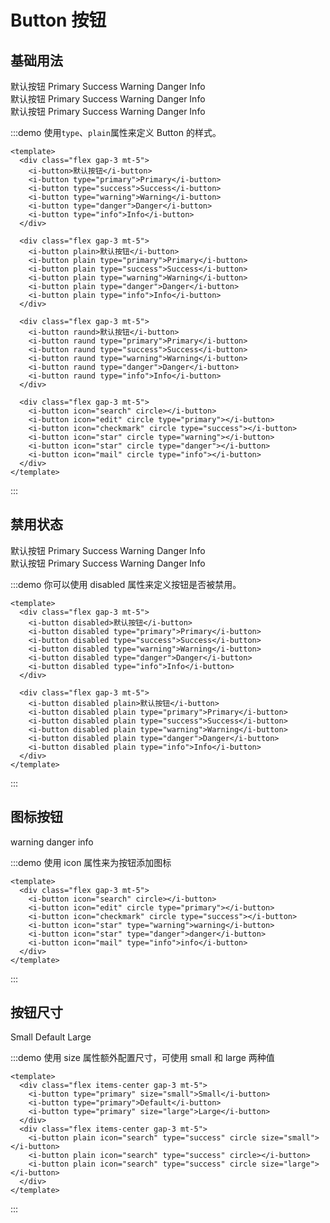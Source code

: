 # Button 按钮

## 基础用法

<div class="flex gap-3 mt-5">
  <i-button>默认按钮</i-button>
  <i-button type="primary">Primary</i-button>
  <i-button type="success">Success</i-button>
  <i-button type="warning">Warning</i-button>
  <i-button type="danger">Danger</i-button>
  <i-button type="info">Info</i-button>
</div>

<div class="flex gap-3 mt-5">
  <i-button plain>默认按钮</i-button>
  <i-button plain type="primary">Primary</i-button>
  <i-button plain type="success">Success</i-button>
  <i-button plain type="warning">Warning</i-button>
  <i-button plain type="danger">Danger</i-button>
  <i-button plain type="info">Info</i-button>
</div>

<div class="flex gap-3 mt-5">
  <i-button raund>默认按钮</i-button>
  <i-button raund type="primary">Primary</i-button>
  <i-button raund type="success">Success</i-button>
  <i-button raund type="warning">Warning</i-button>
  <i-button raund type="danger">Danger</i-button>
  <i-button raund type="info">Info</i-button>
</div>

<div class="flex gap-3 mt-5">
  <i-button icon="search" circle></i-button>
  <i-button icon="edit" circle type="primary"></i-button>
  <i-button icon="checkmark" circle type="success"></i-button>
  <i-button icon="star" circle type="warning"></i-button>
  <i-button icon="star" circle type="danger"></i-button>
  <i-button icon="mail" circle type="info"></i-button>
</div>

:::demo 使用`type`、`plain`属性来定义 Button 的样式。

```vue
<template>
  <div class="flex gap-3 mt-5">
    <i-button>默认按钮</i-button>
    <i-button type="primary">Primary</i-button>
    <i-button type="success">Success</i-button>
    <i-button type="warning">Warning</i-button>
    <i-button type="danger">Danger</i-button>
    <i-button type="info">Info</i-button>
  </div>

  <div class="flex gap-3 mt-5">
    <i-button plain>默认按钮</i-button>
    <i-button plain type="primary">Primary</i-button>
    <i-button plain type="success">Success</i-button>
    <i-button plain type="warning">Warning</i-button>
    <i-button plain type="danger">Danger</i-button>
    <i-button plain type="info">Info</i-button>
  </div>

  <div class="flex gap-3 mt-5">
    <i-button raund>默认按钮</i-button>
    <i-button raund type="primary">Primary</i-button>
    <i-button raund type="success">Success</i-button>
    <i-button raund type="warning">Warning</i-button>
    <i-button raund type="danger">Danger</i-button>
    <i-button raund type="info">Info</i-button>
  </div>

  <div class="flex gap-3 mt-5">
    <i-button icon="search" circle></i-button>
    <i-button icon="edit" circle type="primary"></i-button>
    <i-button icon="checkmark" circle type="success"></i-button>
    <i-button icon="star" circle type="warning"></i-button>
    <i-button icon="star" circle type="danger"></i-button>
    <i-button icon="mail" circle type="info"></i-button>
  </div>
</template>
```

:::

## 禁用状态

<div class="flex gap-3 mt-5">
  <i-button disabled>默认按钮</i-button>
  <i-button disabled type="primary">Primary</i-button>
  <i-button disabled type="success">Success</i-button>
  <i-button disabled type="warning">Warning</i-button>
  <i-button disabled type="danger">Danger</i-button>
  <i-button disabled type="info">Info</i-button>
</div>

<div class="flex gap-3 mt-5">
  <i-button disabled plain>默认按钮</i-button>
  <i-button disabled plain type="primary">Primary</i-button>
  <i-button disabled plain type="success">Success</i-button>
  <i-button disabled plain type="warning">Warning</i-button>
  <i-button disabled plain type="danger">Danger</i-button>
  <i-button disabled plain type="info">Info</i-button>
</div>

:::demo 你可以使用 disabled 属性来定义按钮是否被禁用。

```vue
<template>
  <div class="flex gap-3 mt-5">
    <i-button disabled>默认按钮</i-button>
    <i-button disabled type="primary">Primary</i-button>
    <i-button disabled type="success">Success</i-button>
    <i-button disabled type="warning">Warning</i-button>
    <i-button disabled type="danger">Danger</i-button>
    <i-button disabled type="info">Info</i-button>
  </div>

  <div class="flex gap-3 mt-5">
    <i-button disabled plain>默认按钮</i-button>
    <i-button disabled plain type="primary">Primary</i-button>
    <i-button disabled plain type="success">Success</i-button>
    <i-button disabled plain type="warning">Warning</i-button>
    <i-button disabled plain type="danger">Danger</i-button>
    <i-button disabled plain type="info">Info</i-button>
  </div>
</template>
```

:::

## 图标按钮

<div class="flex gap-3 mt-5">
  <i-button icon="search" circle></i-button>
  <i-button icon="edit" circle type="primary"></i-button>
  <i-button icon="checkmark" circle type="success"></i-button>
  <i-button icon="star" type="warning">warning</i-button>
  <i-button icon="star" type="danger">danger</i-button>
  <i-button icon="mail" type="info">info</i-button>
</div>

:::demo 使用 icon 属性来为按钮添加图标

```vue
<template>
  <div class="flex gap-3 mt-5">
    <i-button icon="search" circle></i-button>
    <i-button icon="edit" circle type="primary"></i-button>
    <i-button icon="checkmark" circle type="success"></i-button>
    <i-button icon="star" type="warning">warning</i-button>
    <i-button icon="star" type="danger">danger</i-button>
    <i-button icon="mail" type="info">info</i-button>
  </div>
</template>
```

:::

## 按钮尺寸

<div class="flex items-center gap-3 mt-5">
  <i-button type="primary" size="small">Small</i-button>
  <i-button type="primary">Default</i-button>
  <i-button type="primary" size="large">Large</i-button>
</div>
<div class="flex items-center gap-3 mt-5">
  <i-button plain icon="search" type="success" circle size="small"></i-button>
  <i-button plain icon="search" type="success" circle></i-button>
  <i-button plain icon="search" type="success" circle size="large"></i-button>
</div>

:::demo 使用 size 属性额外配置尺寸，可使用 small 和 large 两种值

```vue
<template>
  <div class="flex items-center gap-3 mt-5">
    <i-button type="primary" size="small">Small</i-button>
    <i-button type="primary">Default</i-button>
    <i-button type="primary" size="large">Large</i-button>
  </div>
  <div class="flex items-center gap-3 mt-5">
    <i-button plain icon="search" type="success" circle size="small"></i-button>
    <i-button plain icon="search" type="success" circle></i-button>
    <i-button plain icon="search" type="success" circle size="large"></i-button>
  </div>
</template>
```

:::
